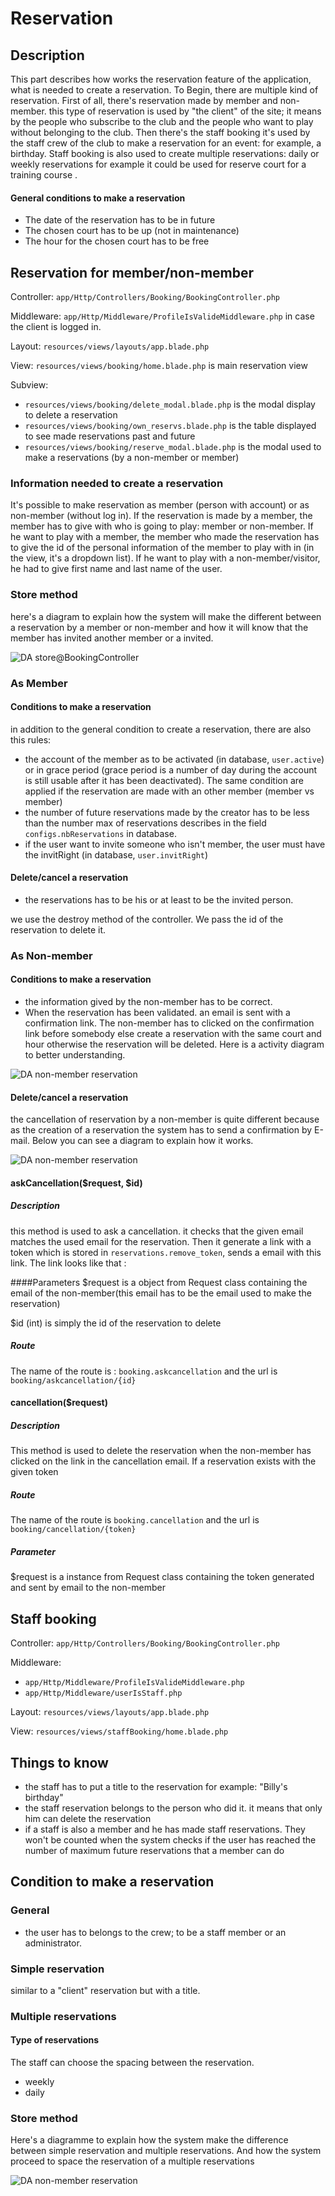 # Reservation
## Description
This part describes how works the reservation feature of the application, what is needed to create a reservation.
To Begin, there are multiple kind of reservation. First of all, there's reservation made by member and non-member. this type of reservation is used by "the client" of the site; it means
by the people who subscribe to the club and the people who want to play without belonging to the club. Then there's the staff booking it's used by the staff crew of the club to make a reservation for an event: for example, a birthday.
Staff booking is also used to create multiple reservations: daily or weekly reservations for example it could be used for reserve court for a training course .

#### General conditions to make a reservation

- The date of the reservation has to be in future
- The chosen court has to be up (not in maintenance)
- The hour for the chosen court has to be free

## Reservation for member/non-member

Controller: `app/Http/Controllers/Booking/BookingController.php`

Middleware: `app/Http/Middleware/ProfileIsValideMiddleware.php`  in case the client is logged in.

Layout: `resources/views/layouts/app.blade.php`

View: `resources/views/booking/home.blade.php` is main reservation view

Subview:
- `resources/views/booking/delete_modal.blade.php` is the modal display to delete a reservation
- `resources/views/booking/own_reservs.blade.php` is the table displayed to see made reservations past and future
- `resources/views/booking/reserve_modal.blade.php` is the modal used to make a reservations (by a non-member or member)


### Information needed to create a reservation
It's possible to make reservation as member (person with account) or as non-member (without log in).
If the reservation is made by a member, the member has to give with who is going to play: member or non-member. If he want
to play with a member, the member who made the reservation has to give the id of the personal information of the member
to play with in (in the view, it's a dropdown list). If he want to play with a non-member/visitor, he had to give first name
and last name of the user.

### Store method
here's a diagram to explain how the system will make the different between a reservation by a member or non-member and how it will know that
the member has invited another member or a invited.


![DA store@BookingController](img/reservations/Store-BookingController.png)



### As Member
#### Conditions to make a reservation
in addition to the general condition to create a reservation, there are also this rules:

- the account of the member as to be activated (in database, `user.active`) or in grace period (grace period is
a number of day during the account
is still usable after it has been deactivated). The same condition are applied if the reservation are made with an
other member (member vs member)
- the number of future reservations made by the creator has to be  less than the number max of reservations describes in the field
`configs.nbReservations` in database.
- if the user want to invite someone who isn't member, the user must have the invitRight (in database, `user.invitRight`)

#### Delete/cancel a reservation
- the reservations has to be his or at least to be the invited person.

we use the destroy method of the controller. We pass the id of the reservation to delete it.



### As Non-member

#### Conditions to make a reservation
- the information gived by the non-member has to be correct.
- When the reservation has been validated. an email is sent with a confirmation link. The non-member has to clicked on
the confirmation link before somebody else create a reservation with the same court and hour otherwise the reservation will be
deleted. Here is a activity diagram to better understanding.

![DA non-member reservation](img/reservations/nonMemberReservation.png)



#### Delete/cancel a reservation

the cancellation of reservation by a non-member is quite different because as the creation of a reservation the system has
to send a confirmation by E-mail. Below you can see a diagram to explain how it works.

![DA non-member reservation](img/reservations/nonMemberReservationCancellation.png)

#### askCancellation($request, $id)

##### Description

this method is used to ask a cancellation. it checks that the given email matches the used email for the reservation.
Then it generate a link with a token which is stored in `reservations.remove_token`, sends a email with this link.
The link looks like that :

####Parameters
$request is a object from Request class containing the email of the non-member(this email has to be the email used to make the
reservation)

$id (int) is simply the id of the reservation to delete

##### Route
The name of the route is : `booking.askcancellation` and the url is `booking/askcancellation/{id}`



#### cancellation($request)

##### Description
This method is used to delete the reservation when the non-member has clicked on the link in the cancellation email.
If a reservation exists with the given token

##### Route
The name of the route is `booking.cancellation` and the url is `booking/cancellation/{token}`

##### Parameter
$request is a instance from Request class containing the token generated and sent by email to the non-member


## Staff booking
Controller: `app/Http/Controllers/Booking/BookingController.php`

Middleware:
- `app/Http/Middleware/ProfileIsValideMiddleware.php`
- `app/Http/Middleware/userIsStaff.php`

Layout: `resources/views/layouts/app.blade.php`

View: `resources/views/staffBooking/home.blade.php`

## Things to know
- the staff has to put a title to the reservation for example: "Billy\'s birthday"
- the staff reservation belongs to the person who did it. it means that only him can delete the reservation
- if a staff is also a member and he has made staff reservations. They won't be counted when the system checks
if the user has reached the number of maximum future reservations that a member can do


## Condition to make a reservation
### General
- the user has to belongs to the crew; to be a staff member or an administrator.

### Simple reservation
similar to a "client" reservation but with a title.

### Multiple reservations
#### Type of reservations
The staff can choose the spacing between the reservation.
- weekly
- daily

### Store method
Here\'s a diagramme to explain how the system make the difference between simple reservation and multiple reservations. And how
the system proceed to space the reservation of a multiple reservations

![DA non-member reservation](img/reservations/Store-staffBookingController.png)
